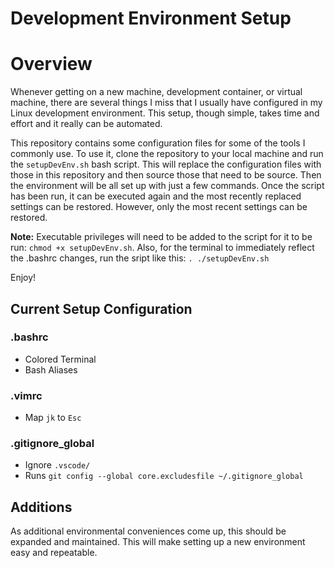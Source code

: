 Development Environment Setup
===

# Overview

Whenever getting on a new machine, development container, or virtual machine, 
there are several things I miss that I usually have configured in my Linux 
development environment. This setup, though simple, takes time and effort
and it really can be automated. 

This repository contains some configuration files for some of the tools I
commonly use. To use it, clone the repository to your local machine and run
the `setupDevEnv.sh` bash script. This will replace the configuration files
with those in this repository and then source those that need to be source.
Then the environment will be all set up with just a few commands. Once the 
script has been run, it can be executed again and the most recently replaced
settings can be restored. However, only the most recent settings can be 
restored. 

**Note:** Executable privileges will need to be added to the script for it 
to be run: `chmod +x setupDevEnv.sh`. Also, for the terminal to immediately 
reflect the .bashrc changes, run the sript like this: `. ./setupDevEnv.sh`

Enjoy!

## Current Setup Configuration

### .bashrc
* Colored Terminal
* Bash Aliases

### .vimrc
* Map `jk` to `Esc`

### .gitignore_global
* Ignore `.vscode/`
* Runs `git config --global core.excludesfile ~/.gitignore_global`

## Additions
As additional environmental conveniences come up, this should be expanded
and maintained. This will make setting up a new environment easy and 
repeatable. 
